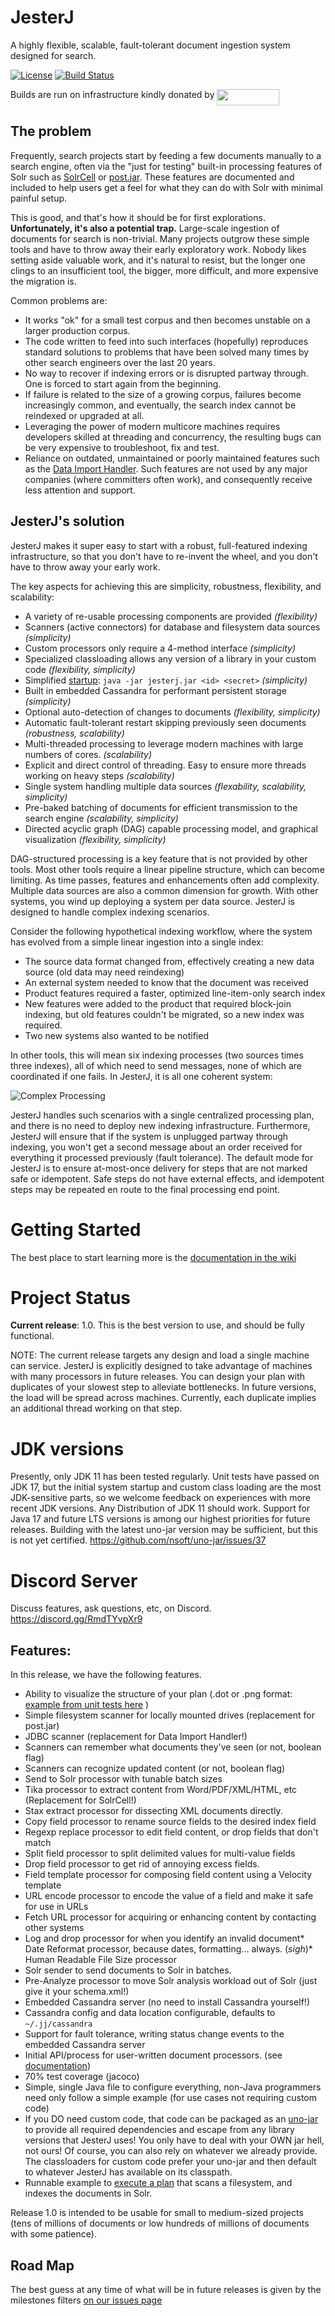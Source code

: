 JesterJ
=======
A highly flexible, scalable, fault-tolerant document ingestion system designed for search.

[![License](https://img.shields.io/badge/license-Apache%202.0-B70E23.svg?style=plastic)](http://www.opensource.org/licenses/Apache-2.0)
[![Build Status](https://github.com/nsoft/jesterj/actions/workflows/gradle.yml/badge.svg)](https://github.com/nsoft/jesterj/actions)

Builds are run on infrastructure kindly donated by [<img align="top" src="https://crave.io/wp-content/uploads/2022/09/Crave_logo_black_bg-e1663023213710.png" alt="" width="100px" height="26px">](https://crave.io/)

## The problem
Frequently, search projects start by feeding a few documents manually to a search engine, often via the "just for testing" built-in processing features of Solr such as [SolrCell](https://solr.apache.org/guide/6_6/uploading-data-with-solr-cell-using-apache-tika.html) or [post.jar](https://solr.apache.org/guide/6_6/post-tool.html#simpleposttool).
These features are documented and included to help users get a feel for what they can do with Solr with minimal painful setup.

This is good, and that's how it should be for first explorations.
**Unfortunately, it's also a potential trap.**
Large-scale ingestion of documents for search is non-trivial.
Many projects outgrow these simple tools and have to throw away their early exploratory work.
Nobody likes setting aside valuable work, and it's natural to resist, but the longer one clings to an insufficient tool, the bigger, more difficult, and more expensive the migration is.


Common problems are:

- It works "ok" for a small test corpus and then becomes unstable on a larger production corpus.
- The code written to feed into such interfaces (hopefully) reproduces standard solutions to problems that have been solved many times by other search engineers over the last 20 years.
- No way to recover if indexing errors or is disrupted partway through. One is forced to start again from the beginning.
- If failure is related to the size of a growing corpus, failures become increasingly common, and eventually, the search index cannot be reindexed or upgraded at all.
- Leveraging the power of modern multicore machines requires developers skilled at threading and concurrency, the resulting bugs can be very expensive to troubleshoot, fix and test.
- Reliance on outdated, unmaintained or poorly maintained features such as the [Data Import Handler](https://solr.apache.org/guide/8_11/uploading-structured-data-store-data-with-the-data-import-handler.html). Such features are not used by any major companies (where committers often work), and consequently receive less attention and support.

## JesterJ's solution

JesterJ makes it super easy to start with a robust, full-featured indexing infrastructure, so that you don't have to re-invent the wheel, and you don't have to throw away your early work.

The key aspects for achieving this are simplicity, robustness, flexibility, and scalability:

- A variety of re-usable processing components are provided _(flexibility)_
- Scanners (active connectors) for database and filesystem data sources _(simplicity)_
- Custom processors only require a 4-method interface _(simplicity)_
- Specialized classloading allows any version of a library in your custom code _(flexibility, simplicity)_
- Simplified [startup](): `java -jar jesterj.jar <id> <secret>` _(simplicity)_
- Built in embedded Cassandra for performant persistent storage _(simplicity)_
- Optional auto-detection of changes to documents _(flexibility, simplicity)_
- Automatic fault-tolerant restart skipping previously seen documents _(robustness, scalability)_
- Multi-threaded processing to leverage modern machines with large numbers of cores. _(scalability)_
- Explicit and direct control of threading. Easy to ensure more threads working on heavy steps _(scalability)_
- Single system handling multiple data sources _(flexability, scalability, simplicity)_
- Pre-baked batching of documents for efficient transmission to the search engine _(scalability, simplicity)_
- Directed acyclic graph (DAG) capable processing model, and graphical visualization _(flexibility, simplicity)_

DAG-structured processing is a key feature that is not provided by other tools.
Most other tools require a linear pipeline structure, which can become limiting. As time passes, features and enhancements often add complexity.
Multiple data sources are also a common dimension for growth. With other systems, you wind up deploying a system per data source.
JesterJ is designed to handle complex indexing scenarios.

Consider the following hypothetical indexing workflow, where the system has evolved from a simple linear ingestion into a single index:
- The source data format changed from, effectively creating a new data source (old data may need reindexing)
- An external system needed to know that the document was received
- Product features required a faster, optimized line-item-only search index
- New features were added to the product that required block-join indexing, but old features couldn't be migrated, so a new index was required.
- Two new systems also wanted to be notified

In other tools, this will mean six indexing processes (two sources times three indexes), all of which need to send messages, none of which are coordinated if one fails. In JesterJ, it is all one coherent system:

![Complex Processing](https://raw.githubusercontent.com/nsoft/jesterj/79ed481c7c0b98469e3e41c96b92170837a26130/code/examples/routing/complex-routing.png)

JesterJ handles such scenarios with a single centralized processing plan, and there is no need to deploy new indexing infrastructure.
Furthermore, JesterJ will ensure that if the system is unplugged partway through indexing, you won't get a second message about an order received for everything it processed previously (fault tolerance).
The default mode for JesterJ is to ensure at-most-once delivery for steps that are not marked safe or idempotent. Safe steps do not have external effects, and idempotent steps may be repeated en route to the final processing end point.

# Getting Started

The best place to start learning more is the [documentation in the wiki](https://github.com/nsoft/jesterj/wiki/Documentation)

# Project Status

**Current release**: 1.0. This is the best version to use, and should be fully functional.

NOTE: The current release targets any design and load a single machine can service.
JesterJ is explicitly designed to take advantage of machines with many processors in future releases.
You can design your plan with duplicates of your slowest step to alleviate bottlenecks. In future versions, the load will be spread across machines. Currently, each duplicate implies an additional thread working on that step.

# JDK versions

Presently, only JDK 11 has been tested regularly.
Unit tests have passed on JDK 17, but the initial system startup and custom class loading are the most JDK-sensitive parts, so we welcome feedback on experiences with more recent JDK versions.
Any Distribution of JDK 11 should work.
Support for Java 17 and future LTS versions is among our highest priorities for future releases.
Building with the latest uno-jar version may be sufficient, but this is not yet certified. https://github.com/nsoft/uno-jar/issues/37
# Discord Server

Discuss features, ask questions, etc, on Discord. https://discord.gg/RmdTYvpXr9

## Features:

In this release, we have the following features.

* Ability to visualize the structure of your plan (.dot or .png format: [example from unit tests here](https://tinyurl.com/22k7tu74) )
* Simple filesystem scanner for locally mounted drives (replacement for post.jar)
* JDBC scanner (replacement for Data Import Handler!)
* Scanners can remember what documents they've seen (or not, boolean flag)
* Scanners can recognize updated content (or not, boolean flag)
* Send to Solr processor with tunable batch sizes
* Tika processor to extract content from Word/PDF/XML/HTML, etc (Replacement for SolrCell!)
* Stax extract processor for dissecting XML documents directly.
* Copy field processor to rename source fields to the desired index field
* Regexp replace processor to edit field content, or drop fields that don't match
* Split field processor to split delimited values for multi-value fields
* Drop field processor to get rid of annoying excess fields.
* Field template processor for composing field content using a Velocity template
* URL encode processor to encode the value of a field and make it safe for use in URLs
* Fetch URL processor for acquiring or enhancing content by contacting other systems
* Log and drop processor for when you identify an invalid document* Date Reformat processor, because dates, formatting... always. (*sigh*)* Human Readable File Size processor
* Solr sender to send documents to Solr in batches.
* Pre-Analyze processor to move Solr analysis workload out of Solr (just give it your schema.xml!)
* Embedded Cassandra server (no need to install Cassandra yourself!)
* Cassandra config and data location configurable, defaults to `~/.jj/cassandra`
* Support for fault tolerance, writing status change events to the embedded Cassandra server
* Initial API/process for user-written document processors. (see [documentation](https://github.com/nsoft/jesterj/wiki/Documentation))
* 70% test coverage (jacoco)
* Simple, single Java file to configure everything, non-Java programmers need only follow a simple example (for use cases not requiring custom code)
* If you DO need custom code, that code can be packaged as an [uno-jar](https://github.com/nsoft/uno-jar) to provide all required dependencies and escape from any library versions that JesterJ uses! You only have to deal with your OWN jar hell, not ours! Of course, you can also rely on whatever we already provide. The classloaders for custom code prefer your uno-jar and then default to whatever JesterJ has available on its classpath.
* Runnable example to [execute a plan](https://github.com/nsoft/jesterj/blob/master/code/ingest/README.md) that scans a filesystem, and indexes the documents in Solr.

Release 1.0 is intended to be usable for small to medium-sized projects (tens of millions of documents or low hundreds of millions of documents with some patience).

## Road Map

The best guess at any time of what will be in future releases is given by the milestones filters [on our issues page](https://github.com/nsoft/jesterj/issues)
